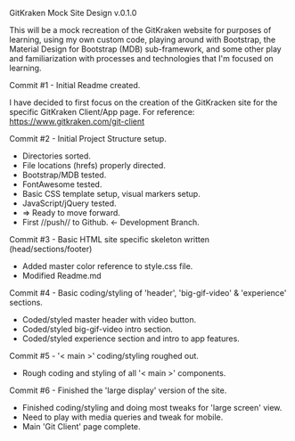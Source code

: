GitKraken Mock Site Design
v.0.1.0

This will be a mock recreation of the GitKraken website for purposes of learning, using my own custom code, playing around with Bootstrap, the Material Design for Bootstrap (MDB) sub-framework, and some other play and familiarization with processes and technologies that I'm focused on learning.

Commit #1 - Initial Readme created.

I have decided to first focus on the creation of the GitKracken site for the specific GitKraken Client/App page.
For reference: https://www.gitkraken.com/git-client

Commit #2 - Initial Project Structure setup.
* Directories sorted.
* File locations (hrefs) properly directed.
* Bootstrap/MDB tested.
* FontAwesome tested.
* Basic CSS template setup, visual markers setup.
* JavaScript/jQuery tested.
* => Ready to move forward.
* First //push// to Github. <- Development Branch.

Commit #3 - Basic HTML site specific skeleton written (head/sections/footer)
* Added master color reference to style.css file.
* Modified Readme.md

Commit #4 - Basic coding/styling of 'header', 'big-gif-video' & 'experience' sections.
* Coded/styled master header with video button.
* Coded/styled big-gif-video intro section.
* Coded/styled experience section and intro to app features.

Commit #5 - '< main >' coding/styling roughed out.
* Rough coding and styling of all '< main >' components.

Commit #6 - Finished the 'large display' version of the site.
* Finished coding/styling and doing most tweaks for 'large screen' view.
* Need to play with media queries and tweak for mobile.
* Main 'Git Client' page complete.